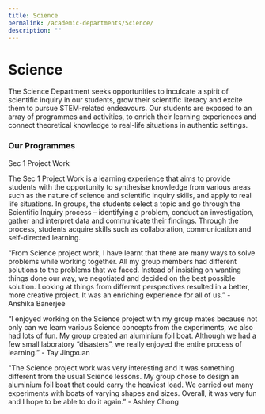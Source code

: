 ```yaml
---
title: Science
permalink: /academic-departments/Science/
description: ""
---
```

# **Science**

The Science Department seeks opportunities to inculcate a spirit of scientific inquiry in our students, grow their scientific literacy and excite them to pursue STEM-related endeavours. Our students are exposed to an array of programmes and activities, to enrich their learning experiences and connect theoretical knowledge to real-life situations in authentic settings.

### Our Programmes  

Sec 1 Project Work  

The Sec 1 Project Work is a learning experience that aims to provide students with the opportunity to synthesise knowledge from various areas such as the nature of science and scientific inquiry skills, and apply to real life situations. In groups, the students select a topic and go through the Scientific Inquiry process – identifying a problem, conduct an investigation, gather and interpret data and communicate their findings. Through the process, students acquire skills such as collaboration, communication and self-directed learning.

  

“From Science project work, I have learnt that there are many ways to solve problems while working together. All my group members had different solutions to the problems that we faced. Instead of insisting on wanting things done our way, we negotiated and decided on the best possible solution. Looking at things from different perspectives resulted in a better, more creative project. It was an enriching experience for all of us.” - Anshika Banerjee

“I enjoyed working on the Science project with my group mates because not only can we learn various Science concepts from the experiments, we also had lots of fun. My group created an aluminium foil boat. Although we had a few small laboratory “disasters”, we really enjoyed the entire process of learning.” - Tay Jingxuan

"The Science project work was very interesting and it was something different from the usual Science lessons. My group chose to design an aluminium foil boat that could carry the heaviest load. We carried out
many experiments with boats of varying shapes and sizes. Overall, it was very fun and I hope to be able to do it again.” - Ashley Chong
